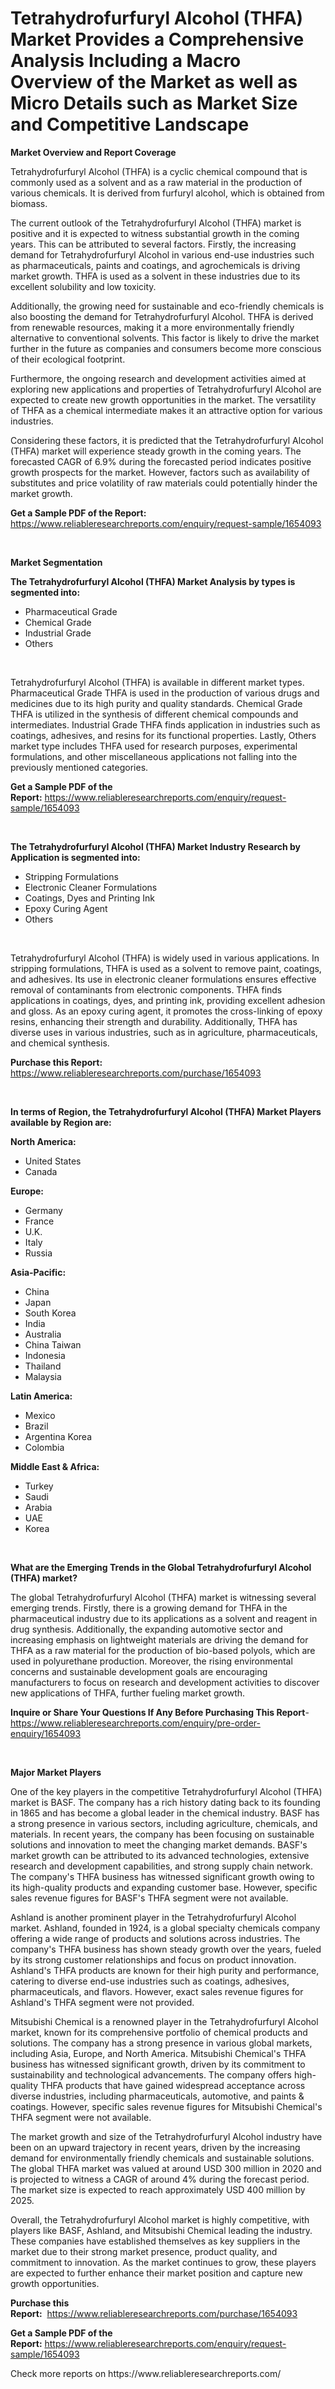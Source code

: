 <p><h1>Tetrahydrofurfuryl Alcohol (THFA) Market Provides a Comprehensive Analysis Including a Macro Overview of the Market as well as Micro Details such as Market Size and Competitive Landscape</h1></p><p><strong>Market Overview and Report Coverage</strong></p>
<p><p>Tetrahydrofurfuryl Alcohol (THFA) is a cyclic chemical compound that is commonly used as a solvent and as a raw material in the production of various chemicals. It is derived from furfuryl alcohol, which is obtained from biomass.</p><p>The current outlook of the Tetrahydrofurfuryl Alcohol (THFA) market is positive and it is expected to witness substantial growth in the coming years. This can be attributed to several factors. Firstly, the increasing demand for Tetrahydrofurfuryl Alcohol in various end-use industries such as pharmaceuticals, paints and coatings, and agrochemicals is driving market growth. THFA is used as a solvent in these industries due to its excellent solubility and low toxicity.</p><p>Additionally, the growing need for sustainable and eco-friendly chemicals is also boosting the demand for Tetrahydrofurfuryl Alcohol. THFA is derived from renewable resources, making it a more environmentally friendly alternative to conventional solvents. This factor is likely to drive the market further in the future as companies and consumers become more conscious of their ecological footprint.</p><p>Furthermore, the ongoing research and development activities aimed at exploring new applications and properties of Tetrahydrofurfuryl Alcohol are expected to create new growth opportunities in the market. The versatility of THFA as a chemical intermediate makes it an attractive option for various industries.</p><p>Considering these factors, it is predicted that the Tetrahydrofurfuryl Alcohol (THFA) market will experience steady growth in the coming years. The forecasted CAGR of 6.9% during the forecasted period indicates positive growth prospects for the market. However, factors such as availability of substitutes and price volatility of raw materials could potentially hinder the market growth.</p></p>
<p><strong>Get a Sample PDF of the Report:</strong> <a href="https://www.reliableresearchreports.com/enquiry/request-sample/1654093">https://www.reliableresearchreports.com/enquiry/request-sample/1654093</a></p>
<p>&nbsp;</p>
<p><strong>Market Segmentation</strong></p>
<p><strong>The Tetrahydrofurfuryl Alcohol (THFA) Market Analysis by types is segmented into:</strong></p>
<p><ul><li>Pharmaceutical Grade</li><li>Chemical Grade</li><li>Industrial Grade</li><li>Others</li></ul></p>
<p>&nbsp;</p>
<p><p>Tetrahydrofurfuryl Alcohol (THFA) is available in different market types. Pharmaceutical Grade THFA is used in the production of various drugs and medicines due to its high purity and quality standards. Chemical Grade THFA is utilized in the synthesis of different chemical compounds and intermediates. Industrial Grade THFA finds application in industries such as coatings, adhesives, and resins for its functional properties. Lastly, Others market type includes THFA used for research purposes, experimental formulations, and other miscellaneous applications not falling into the previously mentioned categories.</p></p>
<p><strong>Get a Sample PDF of the Report:</strong>&nbsp;<a href="https://www.reliableresearchreports.com/enquiry/request-sample/1654093">https://www.reliableresearchreports.com/enquiry/request-sample/1654093</a></p>
<p>&nbsp;</p>
<p><strong>The Tetrahydrofurfuryl Alcohol (THFA) Market Industry Research by Application is segmented into:</strong></p>
<p><ul><li>Stripping Formulations</li><li>Electronic Cleaner Formulations</li><li>Coatings, Dyes and Printing Ink</li><li>Epoxy Curing Agent</li><li>Others</li></ul></p>
<p>&nbsp;</p>
<p><p>Tetrahydrofurfuryl Alcohol (THFA) is widely used in various applications. In stripping formulations, THFA is used as a solvent to remove paint, coatings, and adhesives. Its use in electronic cleaner formulations ensures effective removal of contaminants from electronic components. THFA finds applications in coatings, dyes, and printing ink, providing excellent adhesion and gloss. As an epoxy curing agent, it promotes the cross-linking of epoxy resins, enhancing their strength and durability. Additionally, THFA has diverse uses in various industries, such as in agriculture, pharmaceuticals, and chemical synthesis.</p></p>
<p><strong>Purchase this Report:</strong>&nbsp; <a href="https://www.reliableresearchreports.com/purchase/1654093">https://www.reliableresearchreports.com/purchase/1654093</a></p>
<p>&nbsp;</p>
<p><strong>In terms of Region, the Tetrahydrofurfuryl Alcohol (THFA) Market Players available by Region are:</strong></p>
<p>
    <p> <strong> North America: </strong>
        <ul>
            <li>United States</li>
            <li>Canada</li>
        </ul>
        </p> 
    <p> <strong> Europe: </strong>
        <ul>
            <li>Germany</li>
            <li>France</li>
            <li>U.K.</li>
            <li>Italy</li>
            <li>Russia</li>
        </ul>
        </p> 
    <p> <strong> Asia-Pacific: </strong>
        <ul>
            <li>China</li>
            <li>Japan</li>
            <li>South Korea</li>
            <li>India</li>
            <li>Australia</li>
            <li>China Taiwan</li>
            <li>Indonesia</li>
            <li>Thailand</li>
            <li>Malaysia</li>
        </ul>
        </p> 
    <p> <strong> Latin America: </strong>
        <ul>
            <li>Mexico</li>
            <li>Brazil</li>
            <li>Argentina Korea</li>
            <li>Colombia</li>
        </ul>
        </p> 
    <p> <strong> Middle East & Africa: </strong>
        <ul>
            <li>Turkey</li>
            <li>Saudi</li>
            <li>Arabia</li>
            <li>UAE</li>
            <li>Korea</li>
        </ul>
    </p>
    </p>
<p>&nbsp;</p>
<p><strong>What are the Emerging Trends in the Global Tetrahydrofurfuryl Alcohol (THFA) market?</strong></p>
<p><p>The global Tetrahydrofurfuryl Alcohol (THFA) market is witnessing several emerging trends. Firstly, there is a growing demand for THFA in the pharmaceutical industry due to its applications as a solvent and reagent in drug synthesis. Additionally, the expanding automotive sector and increasing emphasis on lightweight materials are driving the demand for THFA as a raw material for the production of bio-based polyols, which are used in polyurethane production. Moreover, the rising environmental concerns and sustainable development goals are encouraging manufacturers to focus on research and development activities to discover new applications of THFA, further fueling market growth.</p></p>
<p><strong>Inquire or Share Your Questions If Any Before Purchasing This Report</strong>- <a href="https://www.reliableresearchreports.com/enquiry/pre-order-enquiry/1654093">https://www.reliableresearchreports.com/enquiry/pre-order-enquiry/1654093</a></p>
<p>&nbsp;</p>
<p><strong>Major Market Players</strong></p>
<p><p>One of the key players in the competitive Tetrahydrofurfuryl Alcohol (THFA) market is BASF. The company has a rich history dating back to its founding in 1865 and has become a global leader in the chemical industry. BASF has a strong presence in various sectors, including agriculture, chemicals, and materials. In recent years, the company has been focusing on sustainable solutions and innovation to meet the changing market demands. BASF's market growth can be attributed to its advanced technologies, extensive research and development capabilities, and strong supply chain network. The company's THFA business has witnessed significant growth owing to its high-quality products and expanding customer base. However, specific sales revenue figures for BASF's THFA segment were not available.</p><p>Ashland is another prominent player in the Tetrahydrofurfuryl Alcohol market. Ashland, founded in 1924, is a global specialty chemicals company offering a wide range of products and solutions across industries. The company's THFA business has shown steady growth over the years, fueled by its strong customer relationships and focus on product innovation. Ashland's THFA products are known for their high purity and performance, catering to diverse end-use industries such as coatings, adhesives, pharmaceuticals, and flavors. However, exact sales revenue figures for Ashland's THFA segment were not provided.</p><p>Mitsubishi Chemical is a renowned player in the Tetrahydrofurfuryl Alcohol market, known for its comprehensive portfolio of chemical products and solutions. The company has a strong presence in various global markets, including Asia, Europe, and North America. Mitsubishi Chemical's THFA business has witnessed significant growth, driven by its commitment to sustainability and technological advancements. The company offers high-quality THFA products that have gained widespread acceptance across diverse industries, including pharmaceuticals, automotive, and paints & coatings. However, specific sales revenue figures for Mitsubishi Chemical's THFA segment were not available.</p><p>The market growth and size of the Tetrahydrofurfuryl Alcohol industry have been on an upward trajectory in recent years, driven by the increasing demand for environmentally friendly chemicals and sustainable solutions. The global THFA market was valued at around USD 300 million in 2020 and is projected to witness a CAGR of around 4% during the forecast period. The market size is expected to reach approximately USD 400 million by 2025.</p><p>Overall, the Tetrahydrofurfuryl Alcohol market is highly competitive, with players like BASF, Ashland, and Mitsubishi Chemical leading the industry. These companies have established themselves as key suppliers in the market due to their strong market presence, product quality, and commitment to innovation. As the market continues to grow, these players are expected to further enhance their market position and capture new growth opportunities.</p></p>
<p><strong>Purchase this Report:</strong>&nbsp;&nbsp;<a href="https://www.reliableresearchreports.com/purchase/1654093">https://www.reliableresearchreports.com/purchase/1654093</a></p>
<p></p>
<p><strong>Get a Sample PDF of the Report:</strong>&nbsp;<a href="https://www.reliableresearchreports.com/enquiry/request-sample/1654093">https://www.reliableresearchreports.com/enquiry/request-sample/1654093</a></p>
<p>Check more reports on https://www.reliableresearchreports.com/</p>